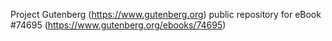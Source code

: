 Project Gutenberg (https://www.gutenberg.org) public repository for
eBook #74695 (https://www.gutenberg.org/ebooks/74695)
